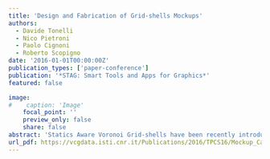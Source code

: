 ```yaml
---
title: 'Design and Fabrication of Grid-shells Mockups'
authors:
  - Davide Tonelli
  - Nico Pietroni
  - Paolo Cignoni
  - Roberto Scopigno
date: '2016-01-01T00:00:00Z'
publication_types: ['paper-conference']
publication: '*STAG: Smart Tools and Apps for Graphics*'
featured: false

image:
#    caption: 'Image'
    focal_point: ''
    preview_only: false
    share: false
abstract: 'Statics Aware Voronoi Grid-shells have been recently introduced in the Architectural Geometry field. These are innovative grid- shells endowed with a polygonal topology, whose geometry is structurally optimized by means of a novel algorithm. Although being structurally effective and arguably aesthetically charming, so far these grid-shells have struggled to attract architects'' interest. We propose a method to fabricate a mockup of the grid shell by using modern additive 3D printing and laser cutting technologies. We also show how the realised mockup can be used to perform a preliminary validation of the simulated static performances of the grid-shell structure.'
url_pdf: https://vcgdata.isti.cnr.it/Publications/2016/TPCS16/Mockup_Camera_Ready.pdf
---
```

